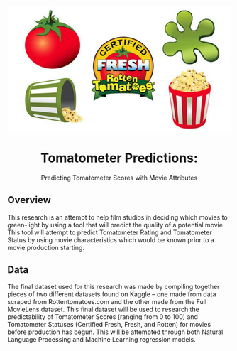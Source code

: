 
<!-- HEADER -->
![Header Image](images/RT%20image.jpg)

<p align="center">
  <h1 align="center">Tomatometer Predictions:</h1>
  <p align="center">
     Predicting Tomatometer Scores with Movie Attributes
</p>

 ## Overview
This research is an attempt to help film studios in deciding which movies to green-light by using a tool that will predict the quality of a potential movie.  This tool will attempt to predict Tomatometer Rating and Tomatometer Status by using movie characteristics which would be known prior to a movie production starting.

## Data
 The final dataset used for this research was made by compiling together pieces of two different datasets found on Kaggle – one made from data scraped from Rottentomatoes.com and the other made from the Full MovieLens dataset.   This final dataset will be used to research the predictability of Tomatometer Scores (ranging from 0 to 100) and Tomatometer Statuses (Certified Fresh, Fresh, and Rotten) for movies before production has begun.  This will be attempted through both Natural Language Processing and Machine Learning regression models.